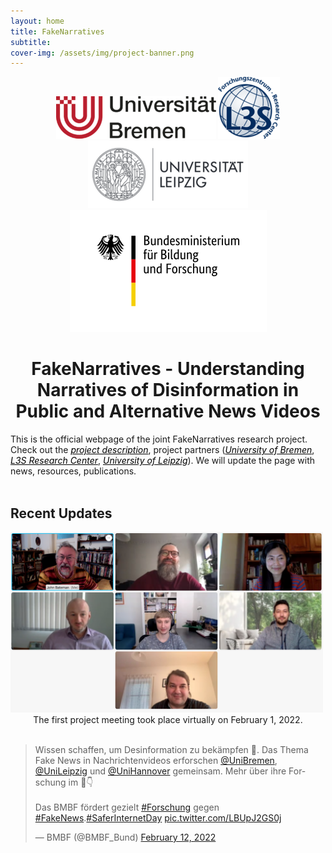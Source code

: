 ```yaml
---
layout: home
title: FakeNarratives
subtitle: 
cover-img: /assets/img/project-banner.png
---
```


<center> <a href="https://www.uni-bremen.de/fb-10">
<img src="./assets/img/logo-bremen.png"></a>
<a href="https://www.tib.eu/en/research-development/visual-analytics">
<img src="./assets/img/logo-l3s.png"></a>
<a href="https://ch.uni-leipzig.de">
<img src="./assets/img/logo-leipzig.png">
</a> 
</center>

<center><a href="https://www.bmbf.de/bmbf/de/home/home_node.html"> <img src="./assets/img/BMBF_logo.png"></a></center>
<center><h1>FakeNarratives - Understanding Narratives of Disinformation in Public and Alternative News Videos</h1></center>
This is the official webpage of the joint FakeNarratives research project. Check out the <a href="https://fakenarratives.github.io/about/" style="color:black"><i>project description</i></a>, project partners (<a href="https://fakenarratives.github.io/bre" style="color:black"><i>University of Bremen</i></a>, <a href="https://fakenarratives.github.io/l3s" style="color:black"><i>L3S Research Center</i></a>, <a href="https://fakenarratives.github.io/lpz" style="color:black"><i>University of Leipzig</i></a>). We will update the page with news, resources, publications.


<br>
<br>

<h2>Recent Updates </h2>

<div>
	<img class="center" src="./assets/img/kickoff.png" width="500">
	<center>
	The first project meeting took place virtually on February 1, 2022.
	</center>
</div>

<br>
<div>
	<blockquote class="twitter-tweet"><p lang="de" dir="ltr">Wissen schaffen, um Desinformation zu bekämpfen 💪. Das Thema Fake News in Nachrichtenvideos erforschen <a href="https://twitter.com/UniBremen?ref_src=twsrc%5Etfw">@UniBremen</a>, <a href="https://twitter.com/UniLeipzig?ref_src=twsrc%5Etfw">@UniLeipzig</a> und <a href="https://twitter.com/UniHannover?ref_src=twsrc%5Etfw">@UniHannover</a> gemeinsam. Mehr über ihre Forschung im 🎥👇<br><br>Das BMBF fördert gezielt <a href="https://twitter.com/hashtag/Forschung?src=hash&amp;ref_src=twsrc%5Etfw">#Forschung</a> gegen <a href="https://twitter.com/hashtag/FakeNews?src=hash&amp;ref_src=twsrc%5Etfw">#FakeNews</a>.<a href="https://twitter.com/hashtag/SaferInternetDay?src=hash&amp;ref_src=twsrc%5Etfw">#SaferInternetDay</a> <a href="https://t.co/LBUpJ2GS0j">pic.twitter.com/LBUpJ2GS0j</a></p>&mdash; BMBF (@BMBF_Bund) <a href="https://twitter.com/BMBF_Bund/status/1492498779114807301?ref_src=twsrc%5Etfw">February 12, 2022</a></blockquote> <script async src="https://platform.twitter.com/widgets.js" charset="utf-8"></script>
</div>
